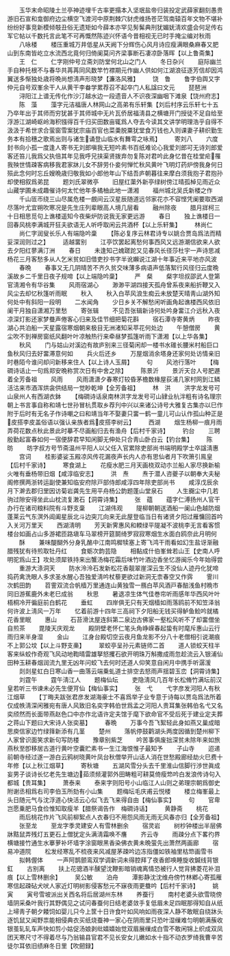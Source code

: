 <!-- { "loadSidebar": true } -->
　　玉华末命昭陵土兰亭神迹埋千古率更搨本入坚珉盐帝归装投定武薛家翻刻愚贵游旧石宣和龛御府边尘横空飞渡河中原荆棘穴豺虎维扬苍茫驾南辕百年文物不堪补纷纷好事竞新模倾攲丑俗无遗矩如今薛本亦罕见髣髴典刑犹媚妩淸欢盛会何足传右军它帖以千数托言此笔不可再慨然陈迹兴怀语今昔相视无已时手掩尘编对秋雨
　　八咏楼
　　楼压重城万井低星从天阙下分辉伤心风月诗应瘦满眼桑麻春又肥山到东南皆屹立水流西北竟何归倚阑莫问齐梁事断石凄凉卧落晖【以上鲁斋集】
　　王　仁
　　仁字刚仲号立斋刘防堂何北山之门人
　　冬日杂兴
　　庭际幽兰手自种托根不与春华共苒苒同风数竿竹襟期元作幽人供如何江湖浪征逐芳信却因鸿翼送多惭独处歳将晩尚想淸声形晓梦【濂洛风雅】
　　饶　鲁
　　鲁字伯舆又字仲元自号双峯余干人从黄干李畚学累荐召不起卒门人私諡曰文元
　　琵琶洲
　　浔阳江上谱无传化作沙汀越水边一段遗音人不识夜深幽咽下滩泉【饶州府志】
　　陈　藻
　　藻字元洁福唐人林网山之高弟有乐轩集【刘后村序云乐轩七十五乃卒年出于其师而穷犹甚于其师城中无片瓦侨居福淸县之横塘开门授徒不足自给至浮游江湖崎岖岭海积镪得百千归买田数亩辄爲人夺去今读其文讲学明理浩乎自得不汲汲于希世求合萤窗雪案犹宗庙百官也菜羮脱粟犹堂食万钱也入则课妻子耕织勤生务本有拾穗之歌焉出则与诸生诵登山临水有舞雩之咏焉】
　　寄刘八
　　六度封书向小孤一度逢人寄书无刘郎嗔我无短吟素书百纸难论心我爱刘郎可无诗刘郎爱客还笞儿我爲父执倍其年见我呼兄挟渠贤拨弃勿复陈对君吟此身忆昔在桂堂疟罹我殃世情疎客病移我君家牀儿女不辞劳仆妾何惮忙秋风黄叶飞明灯药炉傍我身何日殒此念何时忘丘嫂晩歳归敬我如小郎他年山下结吾庐朝暮往来摩白须我抱子君抱孙却使相叙爲弟昆
　　题刘氏翠微亭
　　旧屋红蕖外新亭绿树傍江晴孤棹见雨近众山藏学圃未成趣催诗何太忙他年多橘柚此地一潇湘
　　福州城北吴氏新楼之作
　　千山匼帀绕三山尽属危楼一覻间云汉星辰随道远邻家花朩不容悭凭阑要取西湖尽落叶尤宜朔吹寒况是先生庄列辈眼高人境几层看
　　融州除夜
　　腊月牂柯三十日相思觅句上谯楼遥知今夜柴炉防说我无家更远游
　　春日
　　独上谯楼日一回春风桃李满城开狂夫欲语无人听呼取闲云共酒杯【以上乐轩集】
　　林尚仁
　　尚仁字润叟长乐人有端隐吟稾
　　【陈必复序云林君诗专以姚合贾岛爲法而精妥深润则过之】
　　适越畱别
　　江亭饮罢起离愁何事西风又远游潮信欲来人欲去夕阳红蓼满汀洲
　　春日
　　未逢知己媿蹉跎又见春风长径莎杜宇一声诗思减杨花三月客愁多从人乞米贫如旧借吏抄书字半讹嬾说江湖十年事近来平地亦风波
　　春晩
　　春事又无几阴晴苦不齐久贫交味薄多病语声低落絮行风径归云度晩溪故乡二千里日夜子规啼【以上端隐吟稾】
　　严　粲
　　粲字坦叔邵武人登第官淸湘令有华谷集
　　风雨宿湖心
　　渺渺平湖四接天孤舟曾系夜来船折鞭又入风尘去却忆秋篷听雨眠
　　秋入
　　秋入白苹风浪生痴云未放楚天晴靑山湖外知何处中有斜阳一段明
　　二水闻角
　　少日乡关不解愁闲听画角起谯楼西风依旧阑干月独自潇湘万里愁
　　寄张辑
　　不见吾张辑新诗何处吟身畱江介远秋入夜凉深灯影还家梦蛬声倦客心归来及佳节细把菊花斟
　　宿石潭寺寄黄炳
　　昨夜湖心共泊船一天星露宿寒烟朝来极目无洲渚知采苹花何处边
　　午憩僧房
　　黄尘吹不到禅房窗纸风翻叶叶凉触热行来牵昼梦孤篷听雨下潇湘【以上华各集】
　　秋风
　　门与姑山对溪边有故庐别来三径菊闲却一楼书水碓长腰米村船巨口鱼秋风归去好畱滞意何如
　　兵火后还乡
　　万屋烟消余塔身还家何处访情亲旧时巷陌今谁问却问新移来住人【以上诗人玉屑】
　　句
　　风池行落叶
　　【梅磵诗话止一句爲郑安晩称赏次日有中舍之除】
　　陈景沂
　　景沂天台人号肥遯着全芳备祖
　　风雨
　　风雨潇潇夕春寒灯较昏茅檐数椽屋荻浦几家村网到江鳞活沽来市酒浑烘衾供结局一觉眇乾坤【全芳备祖】
　　林　洪
　　洪字龙发号可山泉州人有西湖衣鉢
　　【梅磵诗话泉南林洪字龙发号可山肄业杭泮粗有诗名理宗朝上书言事自称和靖七世孙冒杭贯取乡荐刋中兴以来诸公诗号大雅复古集亦以巳作附于后时有无名子作诗嘲之曰和靖当年不娶妻只畱一鹤一童儿可山认作孤山种正是皮搭李皮盖俗语以强认亲族者爲皮搭李树云】
　　西湖
　　烟生杨柳一痕月雨弄荷花数点秋此景此时摹不尽画船归去有渔舟【后村千家诗】
　　钓台
　　三聘殷勤起富春如何一宿便辞君早知闲脚无伸处只合靑山卧白云【钓台集】
　　陈　昉
　　昉字叔方号节斋温州平阳人以父任入官累除吏部尚书端明殿学士卒諡淸惠
　　宫词
　　桂影婆娑玉殿凉风传花漏夜声长内人亦有思仙者月下吹箫引鳯皇【后村千家诗】
　　寒食湖上
　　花瘦水肥三月天画桡双动朩兰船人家尽换新榆火唯有垂杨带旧烟【咸淳临安志】
　　洪　焘
　　焘于潜人咨夔子以朝奉大夫秘阁修撰两浙转运副使兼知临安府除戸部侍郎咸淳四年除吏部尚书
　　咸淳戊辰余月下澣去郡归里因访菊岩龚先生用平舟杨公韵题蓬山堂泉石
　　人生嚻尘中几若驹过隙安得坐此山枕流复潄石【洞霄诗集】
　　张　蕴
　　蕴字仁溥扬州人官干办行在诸司粮料院有斗野支稾
　　江湖伟观
　　隄柳朝朝送酒船一阑山色越防烟蓬莱云气东溟外阊阖星辰北斗边突兀向来无此屋登临当日有诸贤夕阳过雁慵回首吟入关河万里天
　　西湖淸明
　　芳天新霁惠风和輭绿平隄凝不波桃李无言看客惯楼台如画占山多游裙匝路塡车马翠榜开筵鬬绮罗寂寂寒烟生水面白鸥奈此月明何
　　酥
　　兼味醍醐外分身乳酪中江南鸣穉犊塞上寄飞鸿干雨看如幻生盐讶渐融腊残犹有待煎取牡丹红
　　食蛎次韵芸隐
　　相黏成什伯峯耸若山王【史南人呼明驼爲山王】攻处须犀铁持来出蟹汤梅花霜后味竹叶酒边香坐忆游闽乐今年始得尝
　　重游大涤洞天
　　防水泠泠石发新松花香靓翠崖深云生不没仙人迹丹化犹啼捣药禽洗眼人多求圣水醒心吾独爱淸吟杖藜更欲过新洞无柰春空又作霠
　　霅川次鹤田韵
　　苕霅双流合帆樯万里通连山黄独雪一鴈白苹风酒戸春醅浅鱼村晩市同旧游蕉鹿外未老巳成翁
　　秋思
　　暑退凉生体气佳巻帘听雨感年华西风叶叶梧桐冷开徧庭前白鹤花
　　垂虹
　　四岸俱无只有天烟樯如雨落鸥前不知笠泽翁何许波上淸风一万年
　　忆着前游十四年三高祠下夕阳船无钱买得鲈鱼鲙吟就橘花香里眠
　　惠山
　　石苔滑汰屋连斜第二泉边古佛家一壑松风听不了却畱僧坐自煎茶
　　毘陵天庆观龙
　　殿阴壁老怀仁笔头角峥嵘春起蛰有时麾斥惠山云行雨归来半身湿
　　金山
　　江身台殿切空云夜月鱼龙影不分八十老僧相引说潮痕不上郭公坟【以上斗野支槀】
　　翠蛟亭呈孙元素链师二首
　　道人锁蛟天柱半客来纵蛟作奇观飞风动地鞫晴雷雄拏怒攫石欲开明珠万斛撒成雨忽趁流云入银浦仙田种玉耕春烟润流九里无凶年问蛟飞去何时还道人仰笑意自闲月中携手听潺湲
　　剡剡星虹白日寒山香一曲落云端乗虬道士排空去怒雨声揺碧玉峦【洞霄诗集】
　　刘霆午
　　霆午淸江人
　　题梅仙坛
　　吏隐淸风几百年长松脩竹满坛前汉皇若听三书谏未必先生便肎仙【梅仙事实】
　　张　弋
　　弋字彦发河阳人有秋江烟草
　　【丁晦夫跋张君彦发湖海豪士不喜爲举子业专意于诗每以贾岛爲法所着仅成帙淸深闲雅宛有唐人风致旧名奕字韩伯世爲孟之河阳人贵耳集张韩伯名弋又名奕颀然而长面带燕赵色口中亦作北语许定夫馆于麾下欲命官不受后死于建业定夫葬之蒋山下题曰大宋诗人张奕墓】
　　春晩
　　万事今吾飞絮轻此身如燕又巢成暗思庾信家边竹绿箨新添有几茎
　　楚州
　　落帆停鼓鹳湖头两度因循到楚州柳下人家曾识面笑求新句写防楼
　　豫章别紫芝
　　吟苦事俱废拙深贫未除年来如旅燕秋至卽移居古道行黄叶空囊贮素书一生江海恨惟子最知予
　　子山寺
　　迢递前朝寺经过遂一游白云鸦树晓黄叶凤台秋僧举开山话人消在世愁殿廊经劫火巳费十年修【以上秋江烟草】
　　寄秋塘
　　五湖风雪分头去千里淮山信脚行渉世眞成妄男子谈诗长忆老先生塘边茹须频灌郭外田畴粗可耕莫倚瘦笻吟白发浪传诗句入都城【贵耳集】
　　萧泰来
　　泰来字则阳号小山临江人山则之弟理宗朝爲御史附谢丞相爲右司李伯玉所劾有小山集
　　题梅坛毛庆甫云悦楼
　　楼立梅峯最上头日随元气与沈浮道心快活云心似飞去飞来得自由【梅仙事实】
　　句
　　官卑岂愿乗肥马食俭惟知取瘦羊【腊祭谒告作　梅磵诗话】
　　黄静斋
　　桃花
　　雨后桃花作片飞风前柳絮点人衣春归不用怨风雨无雨无风春亦归【全芳备祖】
　　张至龙
　　至龙字季灵建安人有雪林删余
　　宿灵岩
　　树杪钟楼出半层佛牀黠鼠弄残灯五更石上僧犹定头满淸霜唤不譍
　　齐云寺
　　雨疎分点下畧彴界横塘接竹通生水搴萝补坏墙字涂窗眼黑香染佛衣黄未晩萤先出萧然两画廊
　　宿易冲道院
　　松发经寒乱不梳夜来风减屋茅疎吟边冻指僵如铁袖里枯笻画雪书
　　拟韩偓体
　　一声阿鹊颤鸾双学调新词未得腔拜了夜香郎唤睡旋收鍼线背银釭
　　古别离
　　扶上花骢酒半醺望沈鞭影暗销魂离情恐被行人觉背拂菱花补泪痕【以上雪林删余】
　　吴公敏
　　泊舟
　　潭影静沈沈维舟傍竹林鄕心寄孤雁寒信起疎砧犬吠人家近灯明树影侵客愁元不寐夜雨更蛬吟【后村千家诗】
　　姚　寅
　　寅号雪坡派出关西名将后居湖州东林
　　养蚕行
　　南村老婆头欲雪晓傍墙阴采桑叶我行其野偶见之试问春蚕何日结老婆敛手复低眉未足四眠那得知自从纸上埽靑子朝夕餧饲如婴儿只今上筐十日许食叶如风响如雨夜深人静不敢眠自绕牀头逐饥鼠又闻野祟能相侵典衣买纸烧蚕神一家心在阴雨里只恐叶湿缫难匀明朝满蔟收银茧轧轧车声快如剪小姑促汤娘剥纰嬉嬉始觉双眉展缫成白雪不敢闲锦上织成双凤团天寒尺寸不得着尽与乃翁输县官君不见长安女儿嫩如水十指不动衣罗绮我曹辛苦徒尔耳依旧绩麻冬日里【吹劒録】
